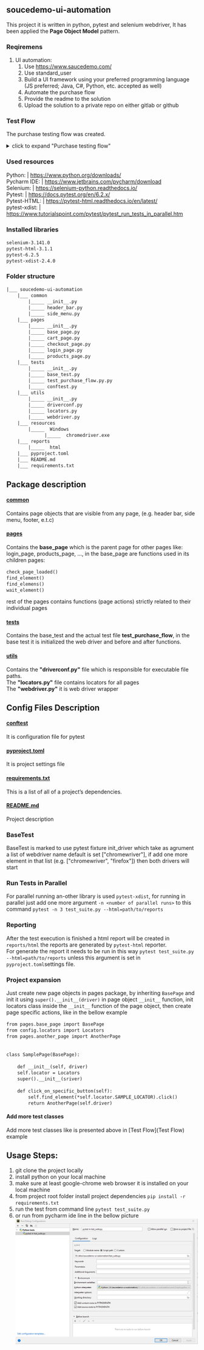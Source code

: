 ## soucedemo-ui-automation
This project it is written in python, pytest and selenium webdriver, It has been applied the **Page Object Model** pattern.

### Reqiremens
1. UI automation:
   1. Use https://www.saucedemo.com/
   2. Use standard_user
   3. Build a UI framework using your preferred programming language (JS preferred; Java, C#, Python, etc. accepted as well)
   4. Automate the purchase flow
   5. Provide the readme to the solution
   6. Upload the solution to a private repo on either gitlab or github

### Test Flow
The purchase testing flow was created.
<details>
   <summary>click to expand "Purchase testing flow"</summary>

    ```
    class TestPurchaseFlow(BaseTest):
      def test_purchase_flow(self):
         login_page = LoginPage(self.driver)
         login_page.login(username=TestData.USERNAME, password=TestData.PASSWORD)

         inventory_page = ProductsPage(self.driver)
         assert inventory_page.page_should_be_loaded()

         products = inventory_page.get_products_list()
         items_to_shopping_cart = inventory_page.add_to_shopping_cart(products)

         header_bar = HeaderBar(self.driver)
         header_bar.click_on_shopping_cart()

         cart_page = CartPage(self.driver)
         items_from_shopping_cart = cart_page.get_cart_items()
         assert cart_page.check_items(items_to_shopping_cart, items_from_shopping_cart)
         cart_page.click_order_checkout()

         checkout_start_page = CheckoutStepOnePage(self.driver)
         assert checkout_start_page.should_be_loaded()
         checkout_start_page.enter_checkout_information(first_name=TestData.FIRST_NAME,
                                                       last_name=TestData.LAST_NAME, zip_code=TestData.ZIP_CODE)
         checkout_start_page.click_continue_checkout()

         checkout_overview_page = CheckoutStepTwoPage(self.driver)
         checkout_overview_page.should_be_loaded()

         assert checkout_overview_page.check_products(products)
         assert checkout_overview_page.count_item_total_amount(
            products) == checkout_overview_page.get_item_total_amount()
         assert checkout_overview_page.count_total_plus_tax_amount() == checkout_overview_page.get_total_amount()

         checkout_overview_page.click_finish_checkout()

         checkout_finish_page = CheckoutCompletePage(self.driver)
         assert checkout_finish_page.should_be_loaded()
         header_bar.click_on_shopping_cart()
         assert cart_page.should_be_empty() == 0
    ```
</details>

### Used resources
Python:             | https://www.python.org/downloads/ <br/>
Pycharm IDE:        | https://www.jetbrains.com/pycharm/download <br/>
Selenium:           | https://selenium-python.readthedocs.io/ <br/>
Pytest:             | https://docs.pytest.org/en/6.2.x/ <br/>
Pytest-HTML:        | https://pytest-html.readthedocs.io/en/latest/  <br/>
pytest-xdist:       | https://www.tutorialspoint.com/pytest/pytest_run_tests_in_parallel.htm <br/>

### Installed libraries
```
selenium-3.141.0
pytest-html-3.1.1
pytest-6.2.5
pytest-xdist-2.4.0
```

### Folder structure
```
|___ soucedemo-ui-automation
    |___ common
        |_____ __init__.py
        |_____ header_bar.py
        |_____ side_menu.py
    |___ pages
        |_____ __init__.py
        |_____ base_page.py
        |_____ cart_page.py
        |_____ checkout_page.py
        |_____ login_page.py
        |_____ products_page.py
    |___ tests
        |_____ __init__.py
        |_____ base_test.py
        |_____ test_purchase_flow.py.py
        |_____ conftest.py
    |___ utils
        |_____ __init__.py
        |_____ driverconf.py
        |_____ locators.py
        |_____ webdriver.py
    |___ resources
        |_____  Windows
              |_____  chromedriver.exe
    |___ reports
        |_____  html
    |___ pyproject.toml
    |___ README.md
    |___ requirements.txt
```
## Package description
#### [common](https://github.com/mottwan/saucedemo-ui-automation/tree/main/common)
Contains page objects that are visible from any page, (e.g. header bar, side menu, footer, e.t.c)
#### [pages](https://github.com/mottwan/saucedemo-ui-automation/tree/main/pages)
Contains the **base_page** which is the parent page for other pages like: login_page, products_page, ..., in the base_page are functions used in its children pages: <br/>
```
check_page_loaded()
find_element()
find_elemens()
wait_element()
```
rest of the pages contains functions (page actions) strictly related to their individual pages

#### [tests](https://github.com/mottwan/saucedemo-ui-automation/tree/main/tests)
Contains the base_test and the actual test file **test_purchase_flow**, in the base test it is initialized the web driver and before and after functions.

#### [utils](https://github.com/mottwan/saucedemo-ui-automation/tree/main/utils)
Contains the **"driverconf.py"** file which is responsible for executable file paths. <br/>
The **"locators.py"** file contains locators for all pages <br/>
The **"webdriver.py"** it is web driver wrapper <br/>

## Config Files Description
#### [conftest](https://github.com/mottwan/saucedemo-ui-automation/blob/main/conftest.py)
It is configuration file for pytest

#### [pyproject.toml](https://github.com/mottwan/saucedemo-ui-automation/blob/main/pyproject.toml)
It is project settings file


#### [requirements.txt](https://github.com/mottwan/saucedemo-ui-automation/blob/main/requirements.txt)
This is a list of all of a project’s dependencies.

#### [README.md](https://github.com/mottwan/saucedemo-ui-automation/blob/main/README.md)
Project description

### BaseTest
BaseTest is marked to use pytest fixture init_driver which take as agrument a list of webdriver name default is set ["chromewriver"], if add one more element in that list (e.g. ["chromewriver", "firefox"]) then both drivers will start

### Run Tests in Parallel
For parallel running an-other library is used `pytest-xdist`, for running in parallel just add one more argument `-n <number of parallel runs>` to this command `pytest -n 3 test_suite.py --html=path/to/reports`

### Reporting
After the test execution is finished a html report will be created in `reports/html` the reports are generated by `pytest-html` reporter. </br>
For generate the report it needs to be run in this way `pytest test_suite.py --html=path/to/reports` unless this argument is set in `pyproject.toml`settings file.<br/>

### Project expansion
Just create new page objects in pages package, by inheriting `BasePage` and init it using `super().__init__(driver)` in page object `__init__` function,
init locators class inside the `__init__` function of the page object, then create page specific actions, like in the bellow example <br/>
```bazaar
from pages.base_page import BasePage
from config.locators import Locators
from pages.another_page import AnotherPage


class SamplePage(BasePage):
    
    def __init__(self, driver)
    self.locator = Locators
    super().__init__(sriver)
    
    def click_on_specific_button(self):
        self.find_element(*self.locator.SAMPLE_LOCATOR).click()
        return AnotherPage(self.driver)
```
#### Add more test classes
Add more test classes like is presented above in [Test Flow](Test Flow) example 

## Usage Steps:
1. git clone the project locally
2. install python on your local machine
3. make sure at least google-chrome web browser it is installed on your local machine
4. from project root folder install project dependencies `pip install -r requirements.txt`
5. run the test from command line `pytest test_suite.py`
6. or run from pycharm ide line in the bellow picture ![](resources/images/run_config.PNG)


